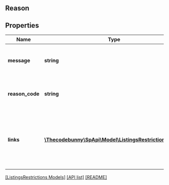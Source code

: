 ## Reason

## Properties

Name | Type | Description | Notes
------------ | ------------- | ------------- | -------------
**message** | **string** | A message describing the reason for the restriction. |
**reason_code** | **string** | A code indicating why the listing is restricted. | [optional]
**links** | [**\Thecodebunny\SpApi\Model\ListingsRestrictions\Link[]**](Link.md) | A list of path forward links that may allow Selling Partners to remove the restriction. | [optional]

[[ListingsRestrictions Models]](../) [[API list]](../../Api) [[README]](../../../README.md)

